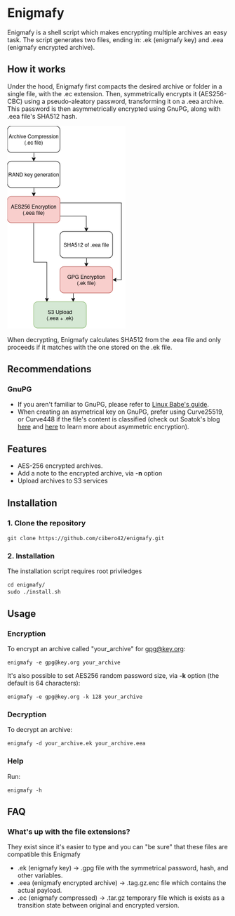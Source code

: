 # Enigmafy
Enigmafy is a shell script which makes encrypting multiple archives an easy task. The script generates two files, ending in: .ek (enigmafy key) and .eea (enigmafy encrypted archive).

## How it works
Under the hood, Enigmafy first compacts the desired archive or folder in a single file, with the .ec extension. Then, symmetrically encrypts it (AES256-CBC) using a pseudo-aleatory password, transforming it on a .eea archive. This password is then asymmetrically encrypted using GnuPG, along with .eea file's SHA512 hash.

![Enigmafy flow](_MdContent/schema.png)

When decrypting, Enigmafy calculates SHA512 from the .eea file and only proceeds if it matches with the one stored on the .ek file.

## Recommendations
### GnuPG
- If you aren't familiar to GnuPG, please refer to [Linux Babe's guide](https://www.linuxbabe.com/security/a-practical-guide-to-gpg-part-1-generate-your-keypair).
- When creating an asymetrical key on GnuPG, prefer using Curve25519, or Curve448 if the file's content is classified (check out Soatok's blog [here](https://soatok.blog/2023/04/03/asymmetric-cryptographic-commitments/) and [here](https://soatok.blog/2022/05/19/guidance-for-choosing-an-elliptic-curve-signature-algorithm-in-2022/) to learn more about asymmetric encryption).

## Features
- AES-256 encrypted archives.
- Add a note to the encrypted archive, via **-n** option
- Upload archives to S3 services

## Installation
### 1. Clone the repository
```
git clone https://github.com/cibero42/enigmafy.git
```
### 2. Installation
The installation script requires root priviledges
```
cd enigmafy/
sudo ./install.sh
```

## Usage
### Encryption
To encrypt an archive called "your_archive" for gpg@key.org:
```
enigmafy -e gpg@key.org your_archive
```

It's also possible to set AES256 random password size, via **-k** option (the default is 64 characters):
```
enigmafy -e gpg@key.org -k 128 your_archive
```

### Decryption
To decrypt an archive:
```
enigmafy -d your_archive.ek your_archive.eea
```

### Help
Run:
```
enigmafy -h
```

## FAQ
### What's up with the file extensions?
They exist since it's easier to type and you can "be sure" that these files are compatible this Enigmafy
- .ek (enigmafy key) -> .gpg file with the symmetrical password, hash, and other variables.
- .eea (enigmafy encrypted archive) -> .tag.gz.enc file which contains the actual payload.
- .ec (enigmafy compressed) -> .tar.gz temporary file which is exists as a transition state between original and encrypted version.